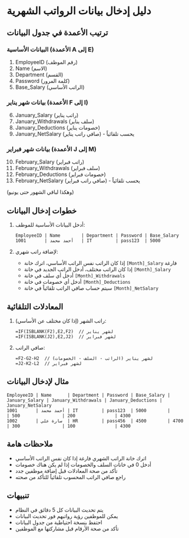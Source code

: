 # دليل إدخال بيانات الرواتب الشهرية

## ترتيب الأعمدة في جدول البيانات

### البيانات الأساسية (الأعمدة A إلى E)
1. EmployeeID (رقم الموظف)
2. Name (الاسم)
3. Department (القسم)
4. Password (كلمة المرور)
5. Base_Salary (الراتب الأساسي)

### بيانات شهر يناير (الأعمدة F إلى I)
6. January_Salary (راتب يناير)
7. January_Withdrawals (سلف يناير)
8. January_Deductions (خصومات يناير)
9. January_NetSalary (صافي راتب يناير) - يحسب تلقائياً

### بيانات شهر فبراير (الأعمدة J إلى M)
10. February_Salary (راتب فبراير)
11. February_Withdrawals (سلف فبراير)
12. February_Deductions (خصومات فبراير)
13. February_NetSalary (صافي راتب فبراير) - يحسب تلقائياً

(وهكذا لباقي الشهور حتى يونيو)

## خطوات إدخال البيانات

1. أدخل البيانات الأساسية للموظف:
   ```
   EmployeeID | Name        | Department | Password | Base_Salary
   1001       | أحمد محمد   | IT         | pass123  | 5000
   ```

2. لإضافة راتب شهري:
   - إذا كان الراتب نفس الراتب الأساسي، اترك خانة `[Month]_Salary` فارغة
   - إذا كان الراتب مختلف، أدخل الراتب الجديد في خانة `[Month]_Salary`
   - أدخل أي سلف في خانة `[Month]_Withdrawals`
   - أدخل أي خصومات في خانة `[Month]_Deductions`
   - سيتم حساب صافي الراتب تلقائياً في خانة `[Month]_NetSalary`

## المعادلات التلقائية

1. راتب الشهر (إذا كان مختلف عن الأساسي):
   ```
   =IF(ISBLANK(F2),E2,F2)  // لشهر يناير
   =IF(ISBLANK(J2),E2,J2)  // لشهر فبراير
   ```

2. صافي الراتب:
   ```
   =F2-G2-H2  // لشهر يناير (الراتب - السلف - الخصومات)
   =J2-K2-L2  // لشهر فبراير
   ```

## مثال لإدخال البيانات

```
EmployeeID | Name      | Department | Password | Base_Salary | January_Salary | January_Withdrawals | January_Deductions | January_NetSalary
1001       | أحمد محمد | IT         | pass123  | 5000        |               | 500                | 200               | 4300
1002       | سارة علي  | HR         | pass456  | 4500        | 4700          | 300                | 100               | 4300
```

## ملاحظات هامة
- اترك خانة الراتب الشهري فارغة إذا كان نفس الراتب الأساسي
- أدخل 0 في خانات السلف والخصومات إذا لم يكن هناك خصومات
- تأكد من صحة المعادلات قبل إضافة موظفين جدد
- راجع صافي الراتب المحسوب تلقائياً للتأكد من صحته

## تنبيهات
- يتم تحديث البيانات كل 5 دقائق في النظام
- يمكن للموظفين رؤية رواتبهم فور تحديث البيانات
- احتفظ بنسخة احتياطية من جدول البيانات
- تأكد من صحة الأرقام قبل مشاركتها مع الموظفين 